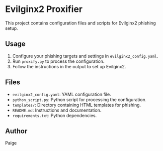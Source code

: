 # Evilginx2 Proxifier 

This project contains configuration files and scripts for Evilginx2 phishing setup.

## Usage

1. Configure your phishing targets and settings in `evilginx2_config.yaml`.
2. Run `proxify.py` to process the configuration.
3. Follow the instructions in the output to set up Evilginx2.

## Files

- `evilginx2_config.yaml`: YAML configuration file.
- `python_script.py`: Python script for processing the configuration.
- `templates/`: Directory containing HTML templates for phishing.
- `README.md`: Instructions and documentation.
- `requirements.txt`: Python dependencies.

## Author

Paige
